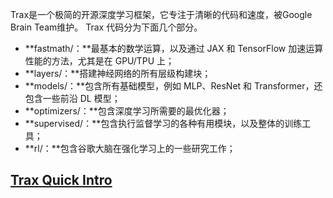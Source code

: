 Trax是一个极简的开源深度学习框架，它专注于清晰的代码和速度，被Google Brain Team维护。 Trax 代码分为下面几个部分。

- **fastmath/：**最基本的数学运算，以及通过 JAX 和 TensorFlow 加速运算性能的方法，尤其是在 GPU/TPU 上；
- **layers/：**搭建神经网络的所有层级构建块；
- **models/：**包含所有基础模型，例如 MLP、ResNet 和 Transformer，还包含一些前沿 DL 模型；
- **optimizers/：**包含深度学习所需要的最优化器；
- **supervised/：**包含执行监督学习的各种有用模块，以及整体的训练工具；
- **rl/：**包含谷歌大脑在强化学习上的一些研究工作；

## [Trax Quick Intro](https://trax-ml.readthedocs.io/en/latest/notebooks/trax_intro.html)

